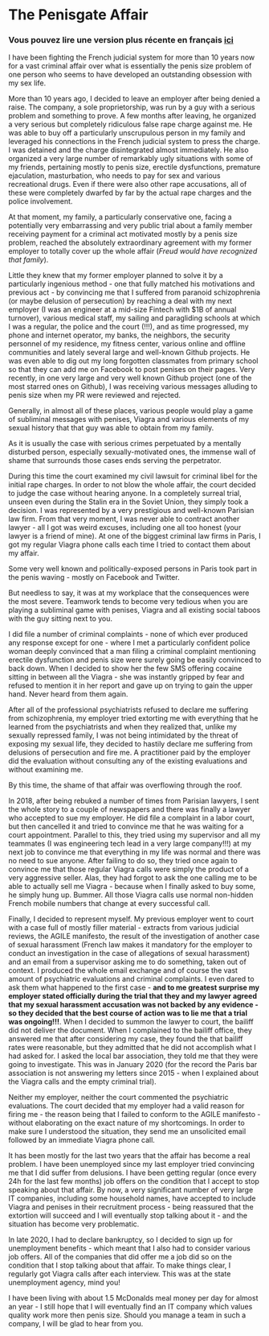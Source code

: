 # The Penisgate Affair

### Vous pouvez lire une version plus récente en français [ici](https://github.com/mmomtchev/velivole/blob/main/L_AFFAIRE_DES_B.md)

I have been fighting the French judicial system for more than 10 years now for a vast criminal affair over what is essentially the penis size problem of one person who seems to have developed an outstanding obsession with my sex life.

More than 10 years ago, I decided to leave an employer after being denied a raise. The company, a sole proprietorship, was run by a guy with a serious problem and something to prove. A few months after leaving, he organized a very serious but completely ridiculous false rape charge against me. He was able to buy off a particularly unscrupulous person in my family and leveraged his connections in the French judicial system to press the charge. I was detained and the charge disintegrated almost immediately. He also organized a very large number of remarkably ugly situations with some of my friends, pertaining mostly to penis size, erectile dysfunctions, premature ejaculation, masturbation, who needs to pay for sex and various recreational drugs. Even if there were also other rape accusations, all of these were completely dwarfed by far by the actual rape charges and the police involvement.

At that moment, my family, a particularly conservative one, facing a potentially very embarrassing and very public trial about a family member receiving payment for a criminal act motivated mostly by a penis size problem, reached the absolutely extraordinary agreement with my former employer to totally cover up the whole affair (*Freud would have recognized that family*).

Little they knew that my former employer planned to solve it by a particularly ingenious method - one that fully matched his motivations and previous act - by convincing me that I suffered from paranoid schizophrenia (or maybe delusion of persecution) by reaching a deal with my next employer (I was an engineer at a mid-size Fintech with $1B of annual turnover), various medical staff, my sailing and paragliding schools at which I was a regular, the police and the court (!!!), and as time progressed, my phone and internet operator, my banks, the neighbors, the security personnel of my residence, my fitness center, various online and offline communities and lately several large and well-known Github projects. He was even able to dig out my long forgotten classmates from primary school so that they can add me on Facebook to post penises on their pages. Very recently, in one very large and very well known Github project (one of the most starred ones on Github), I was receiving various messages alluding to penis size when my PR were reviewed and rejected.

Generally, in almost all of these places, various people would play a game of subliminal messages with penises, Viagra and various elements of my sexual history that that guy was able to obtain from my family.

As it is usually the case with serious crimes perpetuated by a mentally disturbed person, especially sexually-motivated ones, the immense wall of shame that surrounds those cases ends serving the perpetrator.

During this time the court examined my civil lawsuit for criminal libel for the initial rape charges. In order to not blow the whole affair, the court decided to judge the case without hearing anyone. In a completely surreal trial, unseen even during the Stalin era in the Soviet Union, they simply took a decision. I was represented by a very prestigious and well-known Parisian law firm. From that very moment, I was never able to contract another lawyer - all I got was weird excuses, including one all too honest (your lawyer is a friend of mine). At one of the biggest criminal law firms in Paris, I got my regular Viagra phone calls each time I tried to contact them about my affair.

Some very well known and politically-exposed persons in Paris took part in the penis waving - mostly on Facebook and Twitter.

But needless to say, it was at my workplace that the consequences were the most severe. Teamwork tends to become very tedious when you are playing a subliminal game with penises, Viagra and all existing social taboos with the guy sitting next to you.

I did file a number of criminal complaints - none of which ever produced any response except for one - where I met a particularly confident police woman deeply convinced that a man filing a criminal complaint mentioning erectile dysfunction and penis size were surely going be easily convinced to back down. When I decided to show her the few SMS offering cocaine sitting in between all the Viagra - she was instantly gripped by fear and refused to mention it in her report and gave up on trying to gain the upper hand. Never heard from them again.

After all of the professional psychiatrists refused to declare me suffering from schizophrenia, my employer tried extorting me with everything that he learned from the psychiatrists and when they realized that, unlike my sexually repressed family, I was not being intimidated by the threat of exposing my sexual life, they decided to hastily declare me suffering from delusions of persecution and fire me. A practitioner paid by the employer did the evaluation without consulting any of the existing evaluations and without examining me.

By this time, the shame of that affair was overflowing through the roof.

In 2018, after being rebuked a number of times from Parisian lawyers, I sent the whole story to a couple of newspapers and there was finally a lawyer who accepted to sue my employer. He did file a complaint in a labor court, but then cancelled it and tried to convince me that he was waiting for a court appointment. Parallel to this, they tried using my supervisor and all my teammates (I was engineering tech lead in a very large company!!!) at my next job to convince me that everything in my life was normal and there was no need to sue anyone. After failing to do so, they tried once again to convince me that those regular Viagra calls were simply the product of a very aggressive seller. Alas, they had forgot to ask the one calling me to be able to actually sell me Viagra - because when I finally asked to buy some, he simply hung up. Bummer. All those Viagra calls use normal non-hidden French mobile numbers that change at every successful call.

Finally, I decided to represent myself. My previous employer went to court with a case full of mostly filler material - extracts from various judicial reviews, the AGILE manifesto, the result of the investigation of another case of sexual harassment (French law makes it mandatory for the employer to conduct an investigation in the case of allegations of sexual harassment) and an email from a supervisor asking me to do something, taken out of context. I produced the whole email exchange and of course the vast amount of psychiatric evaluations and criminal complaints. I even dared to ask them what happened to the first case - **and to me greatest surprise my employer stated officially during the trial that they and my lawyer agreed that my sexual harassment accusation was not backed by any evidence - so they decided that the best course of action was to lie me that a trial was ongoing!!!**. When I decided to summon the lawyer to court, the bailiff did not deliver the document. When I complained to the bailiff office, they answered me that after considering my case, they found the that bailiff rates were reasonable, but they admitted that he did not accomplish what I had asked for. I asked the local bar association, they told me that they were going to investigate. This was in January 2020 (for the record the Paris bar association is not answering my letters since 2015 - when I explained about the Viagra calls and the empty criminal trial).

Neither my employer, neither the court commented the psychiatric evaluations. The court decided that my employer had a valid reason for firing me - the reason being that I failed to conform to the AGILE manifesto - without elaborating on the exact nature of my shortcomings. In order to make sure I understood the situation, they send me an unsolicited email followed by an immediate Viagra phone call.

It has been mostly for the last two years that the affair has become a real problem. I have been unemployed since my last employer tried convincing me that I did suffer from delusions. I have been getting regular (once every 24h for the last few months) job offers on the condition that I accept to stop speaking about that affair. By now, a very significant number of very large IT companies, including some household names, have accepted to include Viagra and penises in their recruitment process - being reassured that the extortion will succeed and I will eventually stop talking about it - and the situation has become very problematic.

In late 2020, I had to declare bankruptcy, so I decided to sign up for unemployment benefits - which meant that I also had to consider various job offers. All of the companies that did offer me a job did so on the condition that I stop talking about that affair. To make things clear, I regularly got Viagra calls after each interview. This was at the state unemployment agency, mind you!

I have been living with about 1.5 McDonalds meal money per day for almost an year - I still hope that I will eventually find an IT company which values quality work more then penis size. Should you manage a team in such a company, I will be glad to hear from you.